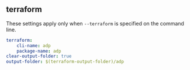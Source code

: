 
## terraform

These settings apply only when `--terraform` is specified on the command line.

``` yaml $(terraform)
terraform:
    cli-name: adp
    package-name: adp
clear-output-folder: true
output-folder: $(terraform-output-folder)/adp
```
